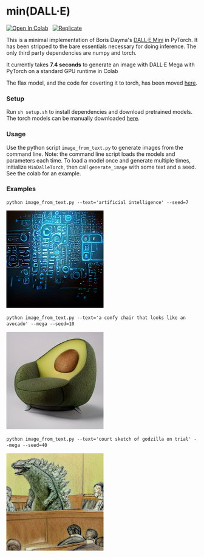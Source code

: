 # min(DALL·E)

[![Open In Colab](https://colab.research.google.com/assets/colab-badge.svg)](https://colab.research.google.com/github/kuprel/min-dalle/blob/main/min_dalle.ipynb) &nbsp;
[![Replicate](https://replicate.com/kuprel/min-dalle/badge)](https://replicate.com/kuprel/min-dalle)

This is a minimal implementation of Boris Dayma's [DALL·E Mini](https://github.com/borisdayma/dalle-mini) in PyTorch.  It has been stripped to the bare essentials necessary for doing inference.  The only third party dependencies are numpy and torch.

It currently takes **7.4 seconds** to generate an image with DALL·E Mega with PyTorch on a standard GPU runtime in Colab

The flax model, and the code for coverting it to torch, has been moved [here](https://github.com/kuprel/min-dalle-flax).

### Setup

Run `sh setup.sh` to install dependencies and download pretrained models.  The torch models can be manually downloaded [here](https://huggingface.co/kuprel/min-dalle/tree/main).

### Usage

Use the python script `image_from_text.py` to generate images from the command line.  Note: the command line script loads the models and parameters each time.  To load a model once and generate multiple times, initialize `MinDalleTorch`, then call `generate_image` with some text and a seed.  See the colab for an example.

### Examples

```
python image_from_text.py --text='artificial intelligence' --seed=7
```
![Alien](examples/artificial_intelligence.png)


```
python image_from_text.py --text='a comfy chair that looks like an avocado' --mega --seed=10
```
![Avocado Armchair](examples/avocado_armchair.png)


```
python image_from_text.py --text='court sketch of godzilla on trial' --mega --seed=40
```

![Godzilla Trial](examples/godzilla_trial.png)
